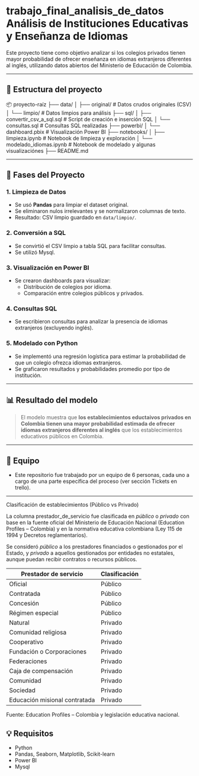 # trabajo_final_analisis_de_datos Análisis de Instituciones Educativas y Enseñanza de Idiomas

Este proyecto tiene como objetivo analizar si los colegios privados tienen mayor probabilidad de ofrecer enseñanza en idiomas extranjeros diferentes al inglés, utilizando datos abiertos del Ministerio de Educación de Colombia.

---

## 📁 Estructura del proyecto
📦 proyecto-raíz
├── data/
│ ├── original/ # Datos crudos originales (CSV)
│ └── limpio/ # Datos limpios para análisis
├── sql/
│ ├── convertir_csv_a_sql.sql # Script de creación e inserción SQL
│ └── consultas.sql # Consultas SQL realizadas
├── powerbi/
│ └── dashboard.pbix # Visualización Power BI
├── notebooks/
│ ├── limpieza.ipynb # Notebook de limpieza y exploración
│ └── modelado_idiomas.ipynb # Notebook de modelado y algunas visualizaciónes
├── README.md

---

## 🔧 Fases del Proyecto

### 1. Limpieza de Datos
- Se usó **Pandas** para limpiar el dataset original.
- Se eliminaron nulos irrelevantes y se normalizaron columnas de texto.
- Resultado: CSV limpio guardado en `data/limpio/`.

### 2. Conversión a SQL
- Se convirtió el CSV limpio a tabla SQL para facilitar consultas.
- Se utilizó Mysql.

### 3. Visualización en Power BI
- Se crearon dashboards para visualizar:
  - Distribución de colegios por idioma.
  - Comparación entre colegios públicos y privados.

### 4. Consultas SQL
- Se escribieron consultas para analizar la presencia de idiomas extranjeros (excluyendo inglés).

### 5. Modelado con Python
- Se implementó una regresión logística para estimar la probabilidad de que un colegio ofrezca idiomas extranjeros.
- Se graficaron resultados y probabilidades promedio por tipo de institución.

---

## 📊 Resultado del modelo

> El modelo muestra que **los establecimientos eductaivos privados en Colombia tienen una mayor probabilidad estimada de ofrecer idiomas extranjeros diferentes al inglés** que los establecimientos educativos públicos en Colombia.

---

## 👥 Equipo

- Este repositorio fue trabajado por un equipo de 6 personas, cada uno a cargo de una parte específica del proceso (ver sección Tickets en trello).

---

Clasificación de establecimientos (Público vs Privado)

La columna prestador_de_servicio fue clasificada en *público* o *privado* con base en la fuente oficial del Ministerio de Educación Nacional (Education Profiles – Colombia) y en la normativa educativa colombiana (Ley 115 de 1994 y Decretos reglamentarios).

Se consideró *público* a los prestadores financiados o gestionados por el Estado, y *privado* a aquellos gestionados por entidades no estatales, aunque puedan recibir contratos o recursos públicos.

| Prestador de servicio              | Clasificación |
|-----------------------------------|----------------|
| Oficial                           | Público        |
| Contratada                        | Público        |
| Concesión                         | Público        |
| Régimen especial                  | Público        |
| Natural                           | Privado        |
| Comunidad religiosa               | Privado        |
| Cooperativo                       | Privado        |
| Fundación o Corporaciones         | Privado        |
| Federaciones                      | Privado        |
| Caja de compensación              | Privado        |
| Comunidad                         | Privado        |
| Sociedad                          | Privado        |
| Educación misional contratada     | Privado        |
Fuente: Education Profiles – Colombia y legislación educativa nacional.

## 💡 Requisitos

- Python
- Pandas, Seaborn, Matplotlib, Scikit-learn
- Power BI
- Mysql

